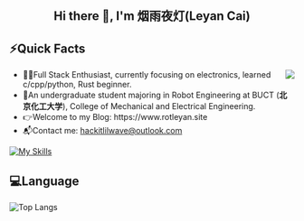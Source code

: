 <h2 align="center"> Hi there 👋, I'm 烟雨夜灯(Leyan Cai)</h2>

## ⚡Quick Facts

<img align="right" src="https://github-readme-stats.vercel.app/api?username=Hustle28214&show_icons=true&icon_color=11659A&hide_title=true&text_color=E9F1F6&bg_color=00000000&hide_border=true"/>

<ul>
  <li> 👩‍💻Full Stack Enthusiast, currently focusing on electronics, learned c/cpp/python, Rust beginner.</li>
  <li> 🧪An undergraduate student majoring in Robot Engineering at BUCT (<b>北京化工大学</b>), College of Mechanical and Electrical Engineering.</li>
  <li> 👉Welcome to my Blog: https://www.rotleyan.site</li>
  <li> 📬Contact me: <a href="mailto:j>hackitlilwave@outlook.com">hackitlilwave@outlook.com </li>
</ul>


[![My Skills](https://skillicons.dev/icons?i=c,cpp,py,js,react,linux,ubuntu,md,opencv,sklearn,matlab,qt,arduino,docker,html,css,ros,figma,go,ts,prisma,vue,rust,vim,vscode)](https://skillicons.dev)

## 💻Language

![Top Langs](https://github-readme-stats.vercel.app/api/top-langs/?username=Hustle28214&layout=compact&bg_color=00000000&hide_border=true&text_color=E9F1F6&icon_color=11659A)



